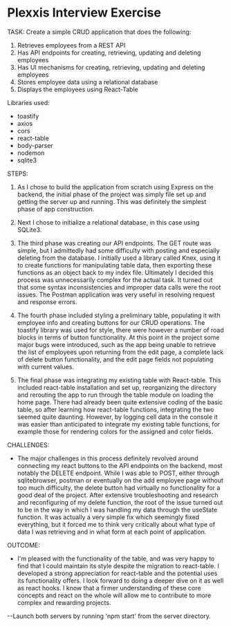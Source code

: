 # Plexxis Interview Exercise

TASK: Create a simple CRUD application that does the following:

1. Retrieves employees from a REST API
2. Has API endpoints for creating, retrieving, updating and deleting employees
3. Has UI mechanisms for creating, retrieving, updating and deleting employees
4. Stores employee data using a relational database
5. Displays the employees using React-Table

Libraries used:

- toastify
- axios
- cors
- react-table
- body-parser
- nodemon
- sqlite3

STEPS:

1. As I chose to build the application from scratch using Express on the backend,
   the initial phase of the project was simply file set up and getting the server up
   and running. This was definitely the simplest phase of app construction.

2. Next I chose to initialize a relational database, in this case using SQLite3.

3. The third phase was creating our API endpoints. The GET route was simple, but
   I admittedly had some difficulty with posting and especially deleting from the
   database. I initially used a library called Knex, using it to create functions
   for manipulating table data, then exporting these functions as an object back
   to my index file. Ultimately I decided this process was unnecessarily complex
   for the actual task. It turned out that some syntax inconsistencies and improper
   data calls were the root issues. The Postman application was very useful in
   resolving request and response errors.
  
4. The fourth phase included styling a preliminary table, populating it with employee info
   and creating buttons for our CRUD operations. The toastify library was used for
   style, there were however a number of road blocks in terms of button functionality.
   At this point in the project some major bugs were introduced, such as the app being
   unable to retrieve the list of employees upon returning from the edit page, a complete
   lack of delete button functionality, and the edit page fields not populating with
   current values.

5. The final phase was integrating my existing table with React-table. This included
   react-table installation and set up, reorganizing the directory and rerouting the app
   to run through the table module on loading the home page. There had already
   been quite extensive coding of the basic table, so after learning how react-table
   functions, integrating the two seemed quite daunting. However, by logging cell data
   in the console it was easier than anticipated to integrate my existing table functions, 
   for example those for rendering colors for the assigned and color fields.

CHALLENGES:

- The major challenges in this process definitely revolved around connecting my react
  buttons to the API endpoints on the backend, most notably the DELETE endpoint. While
  I was able to POST, either through sqlitebrowser, postman or eventually on the add
  employee page without too much difficulty, the delete button had virtually no
  functionality for a good deal of the project. After extensive troubleshooting and
  research and reconfiguring of my delete function, the root of the issue turned out
  to be in the way in which I was handling my data through the useState function. It
  was actually a very simple fix which seemingly fixed everything, but it forced me
  to think very critically about what type of data I was retrieving and in what form
  at each point of application.

OUTCOME:

- I'm pleased with the functionality of the table, and was very happy to find that I
  could maintain its style despite the migration to react-table. I developed a
  strong appreciation for react-table and the potential uses its functionality offers.
  I look forward to doing a deeper dive on it as well as react hooks. I know that a firmer
  understanding of these core concepts and react on the whole will allow me to contribute 
  to more complex and rewarding projects.  


--Launch both servers by running 'npm start' from the server directory.
